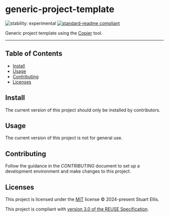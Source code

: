 <!--
SPDX-FileCopyrightText: 2024-present Stuart Ellis <stuart@stuartellis.name>

SPDX-License-Identifier: MIT
-->

# generic-project-template

![stability: experimental](https://img.shields.io/badge/stability-experimental-orange) [![standard-readme compliant](https://img.shields.io/badge/readme%20style-standard-brightgreen.svg?style=flat-square)](https://github.com/RichardLitt/standard-readme)

Generic project template using the [Copier](https://copier.readthedocs.io/) tool.

-----

## Table of Contents

- [Install](#install)
- [Usage](#usage)
- [Contributing](#contributing)
- [Licenses](#licenses)

## Install

The current version of this project should only be installed by contributors.

## Usage

The current version of this project is not for general use.

## Contributing

Follow the guidance in the *CONTRIBUTING* document to set up a development environment and make changes to this project.

## Licenses

This project is licensed under the [MIT](https://spdx.org/licenses/MIT.html) license © 2024-present Stuart Ellis.

This project is compliant with [version 3.0 of the REUSE Specification](https://reuse.software/spec/).
